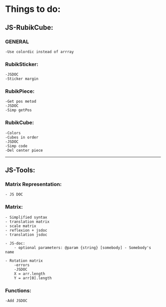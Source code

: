 # Things to do:





## JS-RubikCube:

### GENERAL
    -Use colordic instead of arrray


### RubikSticker:
    -JSDOC
    -Sticker margin

### RubikPiece:
    -Get pos metod
    -JSDOC
    -Simp getPos

### RubikCube:
    -Colors
    -Cubes in order
    -JSDOC
    -Simp code
    -Del center piece




-------------------------------------------------------------------------------------
## JS-Tools:

### Matrix Representation:
    - JS DOC

### Matrix:
    - Simplified syntax
    - translation matrix
    - scale matrix
    - reflexion + jsdoc
    - translation jsdoc

    - JS-doc:
        · optional parameters: @param {string} [somebody] - Somebody's name

    - Rotation matrix
        -errors
        -JSDOC
        X = arr.length
        Y = arr[0].length
    

### Functions:
    -Add JSDOC
